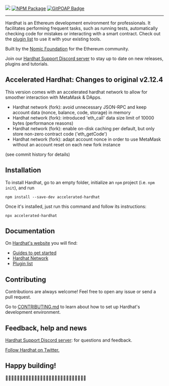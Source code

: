 ![](https://user-images.githubusercontent.com/176499/96893278-ebc67580-1460-11eb-9530-d5df3a3d65d0.png) [![NPM Package](https://img.shields.io/npm/v/hardhat.svg?style=flat-square)](https://www.npmjs.org/package/hardhat) [![GitPOAP Badge](https://public-api.gitpoap.io/v1/repo/NomicFoundation/hardhat/badge)](https://www.gitpoap.io/gh/NomicFoundation/hardhat)

---

Hardhat is an Ethereum development environment for professionals. It facilitates performing frequent tasks, such as running tests, automatically checking code for mistakes or interacting with a smart contract. Check out the [plugin list](https://hardhat.org/plugins/) to use it with your existing tools.

Built by the [Nomic Foundation](https://nomic.foundation/) for the Ethereum community.

Join our [Hardhat Support Discord server](https://hardhat.org/discord) to stay up to date on new releases, plugins and tutorials.

## Accelerated Hardhat: Changes to original v2.12.4
This version comes with an accelerated hardhat network to allow for smoother interaction with MetaMask & DApps.

- Hardhat network (fork): avoid unnecessary JSON-RPC and keep account data (nonce, balance, code, storage) in memory
- Hardhat network (fork): introduced 'eth_call' data size limit of 10000 bytes (performance reasons)
- Hardhat network (fork): enable on-disk caching per default, but only store non-zero contract code ('eth_getCode')
- Hardhat network (fork): adapt account nonce in order to use MetaMask without an account reset on each new fork instance

(see commit history for details)

## Installation

To install Hardhat, go to an empty folder, initialize an `npm` project (i.e. `npm init`), and run

```
npm install --save-dev accelerated-hardhat
```

Once it's installed, just run this command and follow its instructions:

```
npx accelerated-hardhat
```

## Documentation

On [Hardhat's website](https://hardhat.org) you will find:

- [Guides to get started](https://hardhat.org/getting-started/)
- [Hardhat Network](https://hardhat.org/hardhat-network/)
- [Plugin list](https://hardhat.org/plugins/)

## Contributing

Contributions are always welcome! Feel free to open any issue or send a pull request.

Go to [CONTRIBUTING.md](./CONTRIBUTING.md) to learn about how to set up Hardhat's development environment.

## Feedback, help and news

[Hardhat Support Discord server](https://hardhat.org/discord): for questions and feedback.

[Follow Hardhat on Twitter.](https://twitter.com/HardhatHQ)

## Happy building!

👷‍♀️👷‍♂️👷‍♀️👷‍♂️👷‍♀️👷‍♂️👷‍♀️👷‍♂️👷‍♀️👷‍♂️👷‍♀️👷‍♂️👷‍♀️👷‍♂️
